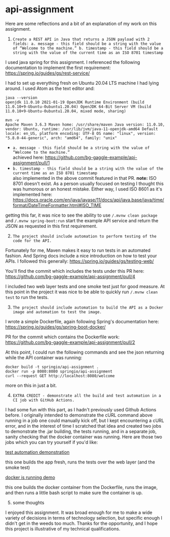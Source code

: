 # api-assignment
Here are some reflections and a bit of an explanation of my work on this assignment.



1. `Create a REST API in Java that returns a JSON payload with 2 fields:
a. message - this field should be a string with the value of “Welcome to the machine.”
b. timestamp - this field should be a string with the value of the current time as an ISO 8701 timestamp`

I used java spring for this assignment.  I referenced the following documentation to implement the first requirement:  
https://spring.io/guides/gs/rest-service/

I had to set up everything fresh on Ubuntu 20.04 LTS machine I had lying around.  I used Atom as the text editor and:  

`java --version`  
`openjdk 11.0.10 2021-01-19
OpenJDK Runtime Environment (build 11.0.10+9-Ubuntu-0ubuntu1.20.04)
OpenJDK 64-Bit Server VM (build 11.0.10+9-Ubuntu-0ubuntu1.20.04, mixed mode, sharing)`  

`mvn -v`  
`Apache Maven 3.6.3
Maven home: /usr/share/maven
Java version: 11.0.10, vendor: Ubuntu, runtime: /usr/lib/jvm/java-11-openjdk-amd64
Default locale: en_US, platform encoding: UTF-8
OS name: "linux", version: "5.8.0-44-generic", arch: "amd64", family: "unix"`



  * `a. message - this field should be a string with the value of “Welcome to the machine.”`  
  achieved here: https://github.com/bg-gaggle-example/api-assignment/pull/1  
  * `b. timestamp - this field should be a string with the value of the current time as an ISO 8701 timestamp`  
  also implemented in the above commit featured in that PR.  **note:** ISO 8701 doesn't exist.  As a person usually focused on testing I thought this was humorous or an honest mistake.  Either way, I used ISO 8601 as it's implemented here: https://docs.oracle.com/en/java/javase/11/docs/api/java.base/java/time/format/DateTimeFormatter.html#ISO_TIME
  
  getting this far, it was nice to see the ability to use `/.mvnw clean package` and `/.mvnw spring-boot:run` start the example API service and return the JSON as requested in this first requirement.
  
  
2. `The project should include automation to perform testing of the code for the API.`  

Fortunately for me, Maven makes it easy to run tests in an automated fashion.  And Spring docs include a nice introduction on how to test your APIs.  I followed this generally: https://spring.io/guides/gs/testing-web/  

You'll find the commit which includes the tests under this PR here: https://github.com/bg-gaggle-example/api-assignment/pull/4  

I included two web layer tests and one smoke test just for good measure.  At this point in the project it was nice to be able to quickly run `/.mvnw clean test` to run the tests.

3. `The project should include automation to build the API as a Docker image and automation to test the image.`  

I wrote a simple Dockerfile, again following Spring's documentation here:  https://spring.io/guides/gs/spring-boot-docker/  

PR for the commit which contains the Dockerfile work: https://github.com/bg-gaggle-example/api-assignment/pull/2  

At this point, I could run the following commands and see the json returning while the API container was running:  

`docker build -t springio/api-assignment .`  
`docker run -p 8080:8080 springio/api-assignment`  
`curl --request GET http://localhost:8080/welcome`  

more on this in just a bit.  

4. `EXTRA CREDIT - demonstrate all the build and test automation in a CI job with GitHub Actions.`  

I had some fun with this part, as I hadn't previously used Github Actions before.  I originally intended to demonstrate the cURL command above running in a job one could manually kick off, but I kept encountering a cURL error, and in the interest of time I scratched that idea and created two jobs to demonstrate the .jar building, the tests running, and in a separate job, sanity checking that the docker container was running.  Here are those two jobs which you can try yourself if you'd like:  

[test automation demonstration](https://github.com/bg-gaggle-example/api-assignment/actions/workflows/manual-mvn-test.yml)  

this one builds the app fresh, runs the tests over the web layer (and the smoke test)  

[docker is running demo](https://github.com/bg-gaggle-example/api-assignment/actions/workflows/dockers-running-test.yml)  

this one builds the docker container from the Dockerfile, runs the image, and then runs a little bash script to make sure the container is up.

5. some thoughts

I enjoyed this assignment.  It was broad enough for me to make a wide variety of decisions in terms of technology selection, but specific enough I didn't get in the weeds too much.  Thanks for the opportunity, and I hope this project is illustrative of my technical qualifications.  

